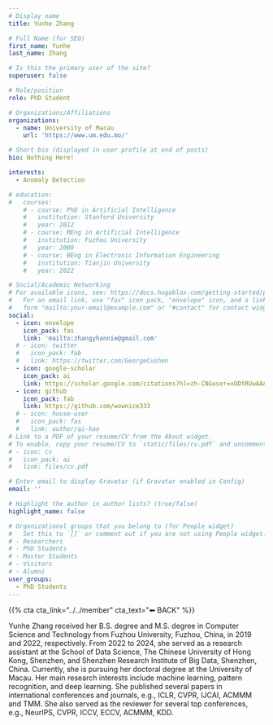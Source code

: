 ```yaml
---
# Display name
title: Yunhe Zhang

# Full Name (for SEO)
first_name: Yunhe
last_name: Zhang

# Is this the primary user of the site?
superuser: false

# Role/position
role: PhD Student

# Organizations/Affiliations
organizations:
  - name: University of Macau
    url: 'https://www.um.edu.mo/'

# Short bio (displayed in user profile at end of posts)
bio: Nothing Here!

interests:
  - Anomaly Detection

# education:
#   courses:
    # - course: PhD in Artificial Intelligence
    #   institution: Stanford University
    #   year: 2012
    # - course: MEng in Artificial Intelligence
    #   institution: Fuzhou University
    #   year: 2009
    # - course: BEng in Electronic Information Engineering
    #   institution: Tianjin University
    #   year: 2022

# Social/Academic Networking
# For available icons, see: https://docs.hugoblox.com/getting-started/page-builder/#icons
#   For an email link, use "fas" icon pack, "envelope" icon, and a link in the
#   form "mailto:your-email@example.com" or "#contact" for contact widget.
social:
  - icon: envelope
    icon_pack: fas
    link: 'mailto:zhangyhannie@gmail.com'
  # - icon: twitter
  #   icon_pack: fab
  #   link: https://twitter.com/GeorgeCushen
  - icon: google-scholar
    icon_pack: ai
    link: https://scholar.google.com/citations?hl=zh-CN&user=xODtRUwAAAAJ
  - icon: github
    icon_pack: fab
    link: https://github.com/wownice333
  # - icon: house-user
  #   icon_pack: fas
  #   link: author/qi-hao
# Link to a PDF of your resume/CV from the About widget.
# To enable, copy your resume/CV to `static/files/cv.pdf` and uncomment the lines below.
# - icon: cv
#   icon_pack: ai
#   link: files/cv.pdf

# Enter email to display Gravatar (if Gravatar enabled in Config)
email: ''

# Highlight the author in author lists? (true/false)
highlight_name: false

# Organizational groups that you belong to (for People widget)
#   Set this to `[]` or comment out if you are not using People widget.
# - Researchers
# - PhD Students
# - Master Students
# - Visitors
# - Alumni
user_groups:
  - PhD Students
---
```


{{% cta cta_link="../../member" cta_text="⬅ BACK" %}}

Yunhe Zhang received her B.S. degree and M.S. degree in Computer Science and Technology from Fuzhou University, Fuzhou, China, in 2019 and 2022, respectively. From 2022 to 2024, she served as a research assistant at the School of Data Science, The Chinese University of Hong Kong, Shenzhen, and Shenzhen Research Institute of Big Data, Shenzhen, China. Currently, she is pursuing her doctoral degree at the University of Macau. Her main research interests include machine learning, pattern recognition, and deep learning. She published several papers in international conferences and journals, e.g., ICLR, CVPR, IJCAI, ACMMM and TMM. She also served as the reviewer for several top conferences, e.g., NeurIPS, CVPR, ICCV, ECCV, ACMMM, KDD.
